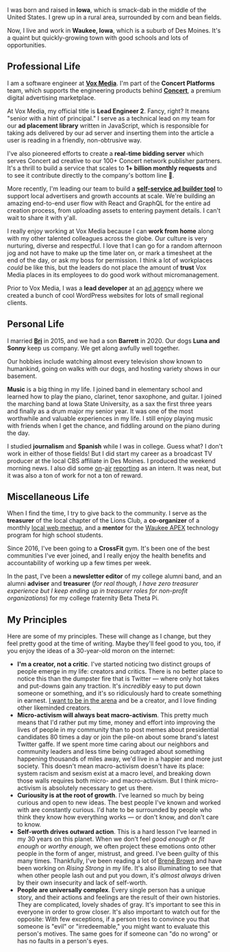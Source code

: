 I was born and raised in **Iowa**, which is smack-dab in the middle of the United States. I grew up in a rural area, surrounded by corn and bean fields.

Now, I live and work in **Waukee, Iowa**, which is a suburb of Des Moines. It's a quaint but quickly-growing town with good schools and lots of opportunities.

## Professional Life

I am a software engineer at **[Vox Media](https://voxmedia.com)**. I'm part of the **Concert Platforms** team, which supports the engineering products behind **[Concert](https://concert.io)**, a premium digital advertising marketplace.

At Vox Media, my official title is **Lead Engineer 2**. Fancy, right? It means "senior with a hint of principal." I serve as a technical lead on my team for our **ad placement library** written in JavaScript, which is responsible for taking ads delivered by our ad server and inserting them into the article a user is reading in a friendly, non-obtrusive way.

I've also pioneered efforts to create a **real-time bidding server** which serves Concert ad creative to our 100+ Concert network publisher partners. It's a thrill to build a service that scales to **1+ billion monthly requests** and to see it contribute directly to the company's bottom line 🎉.

More recently, I'm leading our team to build a **[self-service ad builder tool](https://www.axios.com/vox-media-google-launch-concert-local-ad-network-3405ad7a-6cf7-4d82-81d3-c028434415d2.html)** to support local advertisers and growth accounts at scale. We're building an amazing end-to-end user flow with React and GraphQL for the entire ad creation process, from uploading assets to entering payment details. I can't wait to share it with y'all.

I really enjoy working at Vox Media because I can **work from home** along with my other talented colleagues across the globe. Our culture is very nurturing, diverse and respectful. I love that I can go for a random afternoon jog and not have to make up the time later on, or mark a timesheet at the end of the day, or ask my boss for permission. I think a lot of workplaces _could_ be like this, but the leaders do not place the amount of **trust** Vox Media places in its employees to do good work without micromanagement.

Prior to Vox Media, I was a **lead developer** at an [ad agency](https://itsahappymedium.com) where we created a bunch of cool WordPress websites for lots of small regional clients.

## Personal Life

I married **[Bri](https://briannelarson.com)** in 2015, and we had a son **Barrett** in 2020. Our dogs **Luna and Sonny** keep us company. We get along awfully well together.

Our hobbies include watching almost every television show known to humankind, going on walks with our dogs, and hosting variety shows in our basement.

**Music** is a big thing in my life. I joined band in elementary school and learned how to play the piano, clarinet, tenor saxophone, and guitar. I joined the marching band at Iowa State University, as a sax the first three years and finally as a drum major my senior year. It was one of the most worthwhile and valuable experiences in my life. I still enjoy playing music with friends when I get the chance, and fiddling around on the piano during the day.

I studied **journalism** and **Spanish** while I was in college. Guess what? I don't work in either of those fields! But I did start my career as a broadcast TV producer at the local CBS affiliate in Des Moines. I produced the weekend morning news. I also did some [on](/glances/reporter-davinci)-[air](/glances/reporter-charter-school) [reporting](/glances/reporter-inmate-security) as an intern. It was neat, but it was also a ton of work for not a ton of reward.

## Miscellaneous Life

When I find the time, I try to give back to the community. I serve as the **treasurer** of the local chapter of the Lions Club, a **co-organizer** of a monthly [local web meetup](https://dsmwebgeeks.com), and a **mentor** for the [Waukee APEX](https://apex.waukeeschools.org/) technology program for high school students.

Since 2016, I've been going to a **CrossFit** gym. It's been one of the best communities I've ever joined, and I really enjoy the health benefits and accountability of working up a few times per week.

In the past, I've been a **newsletter editor** of my college alumni band, and an alumni **adviser** and **treasurer** (_for real though, I have zero treasurer experience but I keep ending up in treasurer roles for non-profit organizations_) for my college fraternity Beta Theta Pi.

## My Principles

Here are some of my principles. These will change as I change, but they feel pretty good at the time of writing. Maybe they'll feel good to you, too, if you enjoy the ideas of a 30-year-old moron on the internet:

- **I'm a creator, not a critic**. I've started noticing two distinct groups of people emerge in my life: creators and critics. There is no better place to notice this than the dumpster fire that is Twitter — where only hot takes and put-downs gain any traction. It's _incredibly_ easy to put down someone or something, and it's so ridiculously hard to create something in earnest. [I want to be in the arena](https://www.goodreads.com/quotes/7280972-i-want-to-be-in-the-arena-i-want-to) and be a creator, and I love finding other likeminded creators.
- **Micro-activism will always beat macro-activism**. This pretty much means that I'd rather put my time, money and effort into improving the lives of people in my community than to post memes about presidential candidates 80 times a day or join the pile-on about some brand's latest Twitter gaffe. If we spent more time caring about our neighbors and community leaders and less time being outraged about something happening thousands of miles away, we'd live in a happier and more just society. This doesn't mean macro-activism doesn't have its place: system racism and sexism exist at a macro level, and breaking down those walls requires both micro- and macro-activism. But I think micro-activism is absolutely necessary to get us there.
- **Curiousity is at the root of growth**. I've learned so much by being curious and open to new ideas. The best people I've known and worked with are constantly curious. I'd hate to be surrounded by people who think they know how everything works — or don't know, and don't care to know.
- **Self-worth drives outward action**. This is a hard lesson I've learned in my 30 years on this planet. When we don't feel _good enough_ or _fit enough_ or _worthy enough_, we often project these emotions onto other people in the form of anger, mistrust, and greed. I've been guilty of this many times. Thankfully, I've been reading a lot of [Brené Brown](https://brenebrown.com/) and have been working on _Rising Strong_ in my life. It's also illuminating to see that when other people lash out and put you down, it's _almost always_ driven by their own insecurity and lack of self-worth.
- **People are universally complex**. Every single person has a unique story, and their actions and feelings are the result of their own histories. They are complicated, lovely shades of gray. It's important to see this in everyone in order to grow closer. It's also important to watch out for the opposite: With few exceptions, if a person tries to convince you that someone is "evil" or "irredeemable," you might want to evaluate this person's motives. The same goes for if someone can "do no wrong" or has no faults in a person's eyes.
